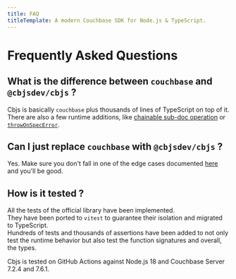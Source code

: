 ```yaml
---
title: FAQ
titleTemplate: A modern Couchbase SDK for Node.js & TypeScript.
---
```


# Frequently Asked Questions

## What is the difference between `couchbase` and `@cbjsdev/cbjs` ?

Cbjs is basically `couchbase` plus thousands of lines of TypeScript on top of it.  
There are also a few runtime additions, like [chainable sub-doc operation](./services/kv#chainable-sub-doc-operations) or [`throwOnSpecError`](./services/kv#throw-on-spec-error).

## Can I just replace `couchbase` with `@cbjsdev/cbjs` ?

Yes. Make sure you don't fall in one of the edge cases documented [here](./runtime-changes) and you'll be good.

## How is it tested ?

All the tests of the official library have been implemented.  
They have been ported to `vitest` to guarantee their isolation and migrated to TypeScript.  
Hundreds of tests and thousands of assertions have been added to not only test the runtime behavior but also test the function signatures and overall, the types.  

Cbjs is tested on GitHub Actions against Node.js 18 and Couchbase Server 7.2.4 and 7.6.1.  

